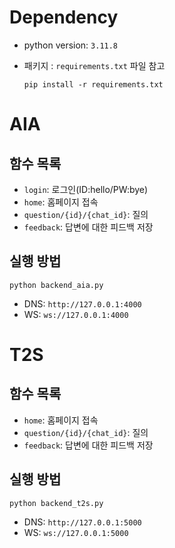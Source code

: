 # Dependency
- python version: ```3.11.8```
- 패키지 : ```requirements.txt``` 파일 참고
    
    ```
    pip install -r requirements.txt
    ```

# AIA

## 함수 목록
- ```login```: 로그인(ID:hello/PW:bye)
- ```home```: 홈페이지 접속
- ```question/{id}/{chat_id}```: 질의
- ```feedback```: 답변에 대한 피드백 저장

## 실행 방법
```
python backend_aia.py
```
- DNS: ```http://127.0.0.1:4000```
- WS: ```ws://127.0.0.1:4000```

# T2S
## 함수 목록
- ```home```: 홈페이지 접속
- ```question/{id}/{chat_id}```: 질의
- ```feedback```: 답변에 대한 피드백 저장

## 실행 방법
```
python backend_t2s.py
```
- DNS: ```http://127.0.0.1:5000```
- WS: ```ws://127.0.0.1:5000```
